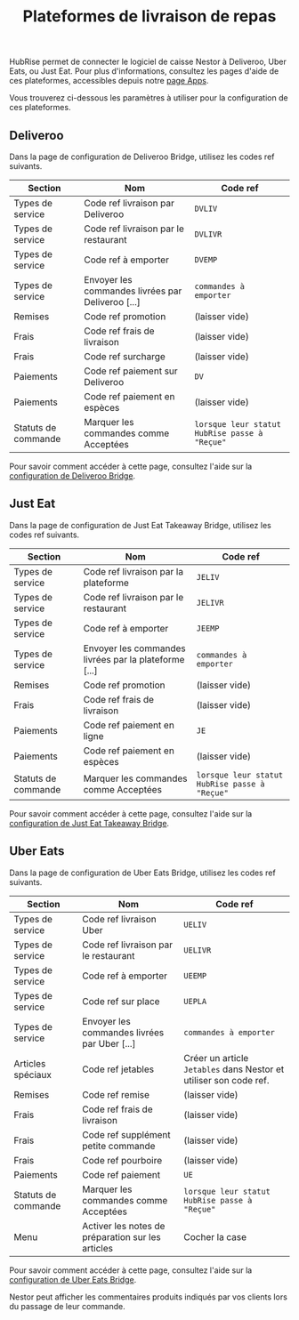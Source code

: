 ﻿---
title: Plateformes de livraison de repas
position: 5
layout: documentation
meta:
  title: Plateformes de livraison de repas | Nestor | HubRise
  description: HubRise permet de connecter le logiciel de caisse Nestor à Deliveroo, Uber Eats, ou Just Eat. Paramètres à utiliser pour configurer la connexion de ces plateformes.
---

HubRise permet de connecter le logiciel de caisse Nestor à Deliveroo, Uber Eats, ou Just Eat. Pour plus d'informations, consultez les pages d'aide de ces plateformes, accessibles depuis notre [page Apps](/apps).

Vous trouverez ci-dessous les paramètres à utiliser pour la configuration de ces plateformes.

## Deliveroo

Dans la page de configuration de Deliveroo Bridge, utilisez les codes ref suivants.

| Section             | Nom                                               | Code ref                                      |
| ------------------- | ------------------------------------------------- | --------------------------------------------- |
| Types de service    | Code ref livraison par Deliveroo                  | `DVLIV`                                       |
| Types de service    | Code ref livraison par le restaurant              | `DVLIVR`                                      |
| Types de service    | Code ref à emporter                               | `DVEMP`                                       |
| Types de service    | Envoyer les commandes livrées par Deliveroo [...] | `commandes à emporter`                        |
| Remises             | Code ref promotion                                | (laisser vide)                                |
| Frais               | Code ref frais de livraison                       | (laisser vide)                                |
| Frais               | Code ref surcharge                                | (laisser vide)                                |
| Paiements           | Code ref paiement sur Deliveroo                   | `DV`                                          |
| Paiements           | Code ref paiement en espèces                      | (laisser vide)                                |
| Statuts de commande | Marquer les commandes comme Acceptées             | `lorsque leur statut HubRise passe à "Reçue"` |

Pour savoir comment accéder à cette page, consultez l'aide sur la [configuration de Deliveroo Bridge](/apps/deliveroo/configuration).

## Just Eat

Dans la page de configuration de Just Eat Takeaway Bridge, utilisez les codes ref suivants.

| Section             | Nom                                                   | Code ref                                      |
| ------------------- | ----------------------------------------------------- | --------------------------------------------- |
| Types de service    | Code ref livraison par la plateforme                  | `JELIV`                                       |
| Types de service    | Code ref livraison par le restaurant                  | `JELIVR`                                      |
| Types de service    | Code ref à emporter                                   | `JEEMP`                                       |
| Types de service    | Envoyer les commandes livrées par la plateforme [...] | `commandes à emporter`                        |
| Remises             | Code ref promotion                                    | (laisser vide)                                |
| Frais               | Code ref frais de livraison                           | (laisser vide)                                |
| Paiements           | Code ref paiement en ligne                            | `JE`                                          |
| Paiements           | Code ref paiement en espèces                          | (laisser vide)                                |
| Statuts de commande | Marquer les commandes comme Acceptées                 | `lorsque leur statut HubRise passe à "Reçue"` |

Pour savoir comment accéder à cette page, consultez l'aide sur la [configuration de Just Eat Takeaway Bridge](/apps/just-eat-takeaway/configuration).

## Uber Eats

Dans la page de configuration de Uber Eats Bridge, utilisez les codes ref suivants.

| Section             | Nom                                               | Code ref                                                          |
| ------------------- | ------------------------------------------------- | ----------------------------------------------------------------- |
| Types de service    | Code ref livraison Uber                           | `UELIV`                                                           |
| Types de service    | Code ref livraison par le restaurant              | `UELIVR`                                                          |
| Types de service    | Code ref à emporter                               | `UEEMP`                                                           |
| Types de service    | Code ref sur place                                | `UEPLA`                                                           |
| Types de service    | Envoyer les commandes livrées par Uber [...]      | `commandes à emporter`                                            |
| Articles spéciaux   | Code ref jetables                                 | Créer un article `Jetables` dans Nestor et utiliser son code ref. |
| Remises             | Code ref remise                                   | (laisser vide)                                                    |
| Frais               | Code ref frais de livraison                       | (laisser vide)                                                    |
| Frais               | Code ref supplément petite commande               | (laisser vide)                                                    |
| Frais               | Code ref pourboire                                | (laisser vide)                                                    |
| Paiements           | Code ref paiement                                 | `UE`                                                              |
| Statuts de commande | Marquer les commandes comme Acceptées             | `lorsque leur statut HubRise passe à "Reçue"`                     |
| Menu                | Activer les notes de préparation sur les articles | Cocher la case                                                    |

Pour savoir comment accéder à cette page, consultez l'aide sur la [configuration de Uber Eats Bridge](/apps/uber-eats/configuration).

Nestor peut afficher les commentaires produits indiqués par vos clients lors du passage de leur commande.
